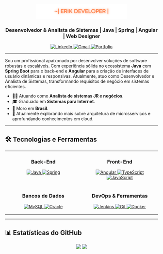 






<p align="center">
  <img src="./assets/erik.png" alt="Banner do Perfil de Erik Vilar">
</p>

<h3 align="center">Desenvolvedor & Analista de Sistemas | Java | Spring | Angular | Web Designer</h3>

<p align="center">
  <a href="https://www.linkedin.com/in/deverik/" target="_blank">
    <img src="https://img.shields.io/badge/LinkedIn-0077B5?style=for-the-badge&logo=linkedin&logoColor=white" alt="LinkedIn">
  </a>
  <a href="mailto:erikvilaralves@gmail.com">
    <img src="https://img.shields.io/badge/Gmail-D14836?style=for-the-badge&logo=gmail&logoColor=white" alt="Gmail">
  </a>
  <a href="https://erikvilar.github.io/project2024_reactjs/#section-3" target="_blank">
    <img src="https://img.shields.io/badge/Portfolio-FF5722?style=for-the-badge&logo=todoist&logoColor=white" alt="Portfolio">
  </a>
</p>

---

<p align="left"> 
Sou um profissional apaixonado por desenvolver soluções de software robustas e escaláveis. Com experiência sólida no ecossistema <strong>Java</strong> com <strong>Spring Boot</strong> para o back-end e <strong>Angular</strong> para a criação de interfaces de usuário dinâmicas e responsivas. Atualmente, atuo como Desenvolvedor e Analista de Sistemas, transformando requisitos de negócio em sistemas eficientes.
</p>

- 👨‍💻 Atuando como **Analista de sistemas JR e negócios**.
- 🎓 Graduado em **Sistemas para Internet**.
- 📍 Moro em **Brasil**.
- 🌱 Atualmente explorando mais sobre arquitetura de microsserviços e aprofundando conhecimentos em cloud.

---

## 🛠️ Tecnologias e Ferramentas

<table>
  <tr>
    <td valign="top" width="50%">
      <h3 align="center">Back-End</h3>
      <p align="center">
        <a href="https://www.java.com" target="_blank" rel="noreferrer"> <img src="https://img.shields.io/badge/Java-ED8B00?style=for-the-badge&logo=openjdk&logoColor=white" alt="Java"/> </a>
        <a href="https://spring.io/" target="_blank" rel="noreferrer"> <img src="https://img.shields.io/badge/Spring-6DB33F?style=for-the-badge&logo=spring&logoColor=white" alt="Spring"/> </a>
      </p>
    </td>
    <td valign="top" width="50%">
      <h3 align="center">Front-End</h3>
      <p align="center">
        <a href="https://angular.io" target="_blank" rel="noreferrer"> <img src="https://img.shields.io/badge/Angular-DD0031?style=for-the-badge&logo=angular&logoColor=white" alt="Angular"/> </a>
        <a href="https://www.typescriptlang.org/" target="_blank" rel="noreferrer"> <img src="https://img.shields.io/badge/TypeScript-007ACC?style=for-the-badge&logo=typescript&logoColor=white" alt="TypeScript"/> </a>
        <a href="https://developer.mozilla.org/en-US/docs/Web/JavaScript" target="_blank" rel="noreferrer"> <img src="https://img.shields.io/badge/JavaScript-F7DF1E?style=for-the-badge&logo=javascript&logoColor=black" alt="JavaScript"/> </a>
      </p>
    </td>
  </tr>
  <tr>
    <td valign="top" width="50%">
      <h3 align="center">Bancos de Dados</h3>
      <p align="center">
        <a href="https://www.mysql.com/" target="_blank" rel="noreferrer"> <img src="https://img.shields.io/badge/MySQL-4479A1?style=for-the-badge&logo=mysql&logoColor=white" alt="MySQL"/> </a>
        <a href="https://www.oracle.com/database/" target="_blank" rel="noreferrer"> <img src="https://img.shields.io/badge/Oracle-F80000?style=for-the-badge&logo=oracle&logoColor=white" alt="Oracle"/> </a>
      </p>
    </td>
    <td valign="top" width="50%">
      <h3 align="center">DevOps & Ferramentas</h3>
      <p align="center">
        <a href="https://www.jenkins.io" target="_blank" rel="noreferrer"> <img src="https://img.shields.io/badge/Jenkins-D24939?style=for-the-badge&logo=jenkins&logoColor=white" alt="Jenkins"/> </a>
        <a href="https://git-scm.com/" target="_blank" rel="noreferrer"> <img src="https://img.shields.io/badge/GIT-E44C30?style=for-the-badge&logo=git&logoColor=white" alt="Git"/> </a>
         <a href="https://www.docker.com/" target="_blank" rel="noreferrer"> <img src="https://img.shields.io/badge/Docker-2496ED?style=for-the-badge&logo=docker&logoColor=white" alt="Docker"/> </a>
      </p>
    </td>
  </tr>
</table>

---

## 📊 Estatísticas do GitHub

<p align="center">
  <!-- Substitua `YOUR-USERNAME` pelo seu nome de usuário do GitHub -->
  <img height="180em" src="https://github-readme-stats.vercel.app/api?username=erikvilar&show_icons=true&theme=dracula&include_all_commits=true&count_private=true"/>
  <img height="180em" src="https://github-readme-stats.vercel.app/api/top-langs/?username=erikvilar&layout=compact&langs_count=7&theme=dracula"/>
</p>


